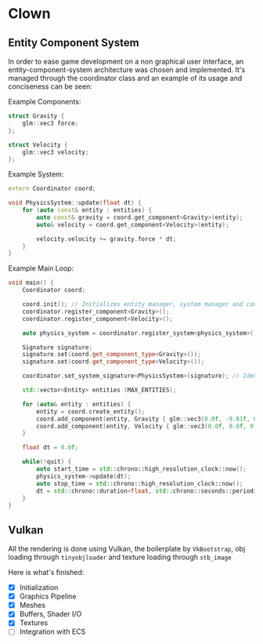 # Clown

## Entity Component System

In order to ease game development on a non graphical user interface, an entity-component-system architecture was chosen and implemented. It's managed through the coordinator class and an example of its usage and conciseness can be seen:

Example Components:
```cpp
struct Gravity {
    glm::vec3 force;
};

struct Velocity {
    glm::vec3 velocity;
};
```

Example System:
```cpp
extern Coordinator coord;

void PhysicsSystem::update(float dt) {
    for (auto const& entity : entities) {
        auto const& gravity = coord.get_component<Gravity>(entity);
        auto& velocity = coord.get_component<Velocity>(entity);

        velocity.velocity += gravity.force * dt;
    }
}
```

Example Main Loop:

```cpp
void main() {
    Coordinator coord;

    coord.init(); // Initializes entity manager, system manager and component manager
    coordinator.register_component<Gravity>();
    coordinator.register_component<Velocity>();

    auto physics_system = coordinator.register_system<physics_system>();

    Signature signature;
    signature.set(coord.get_component_type<Gravity>());
    signature.set(coord.get_component_type<Velocity>());

    coordinator.set_system_signature<PhysicsSystem>(signature); // Identify which components are going to be used in the system

    std::vector<Entity> entities (MAX_ENTITIES);

    for (auto& entity : entities) {
        entity = coord.create_entity();
        coord.add_component(entity, Gravity { glm::vec3(0.0f, -9.81f, 0.0f) });
        coord.add_component(entity, Velocity { glm::vec3(0.0f, 0.0f, 0.0f) });
    }

    float dt = 0.0f;

    while(!quit) {
        auto start_time = std::chrono::high_resolution_clock::now();
        physics_system->update(dt);
        auto stop_time = std::chrono::high_resolution_clock::now();
        dt = std::chrono::duration<float, std::chrono::seconds::period>(stop_time - start_time).count();
    }
}
```

## Vulkan

All the rendering is done using Vulkan, the boilerplate by `VkBootstrap`, obj loading through `tinyobjloader` and texture loading through `stb_image`

Here is what's finished:
- [X] Initialization 
- [X] Graphics Pipeline
- [X] Meshes
- [X] Buffers, Shader I/O
- [X] Textures
- [ ] Integration with ECS
